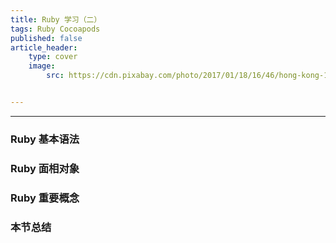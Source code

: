 ```yaml
---
title: Ruby 学习（二）
tags: Ruby Cocoapods
published: false
article_header:
    type: cover 
    image:
        src: https://cdn.pixabay.com/photo/2017/01/18/16/46/hong-kong-1990268_1280.jpg


---
```


-----

### Ruby 基本语法



### Ruby 面相对象



### Ruby 重要概念

### 本节总结


